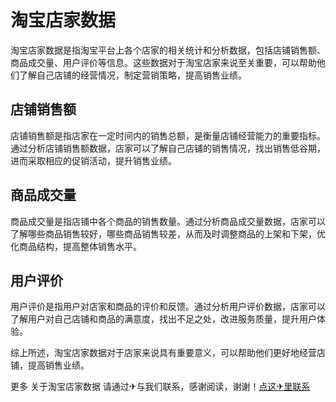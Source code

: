 # 淘宝店家数据

淘宝店家数据是指淘宝平台上各个店家的相关统计和分析数据，包括店铺销售额、商品成交量、用户评价等信息。这些数据对于淘宝店家来说至关重要，可以帮助他们了解自己店铺的经营情况，制定营销策略，提高销售业绩。

## 店铺销售额

店铺销售额是指店家在一定时间内的销售总额，是衡量店铺经营能力的重要指标。通过分析店铺销售额数据，店家可以了解自己店铺的销售情况，找出销售低谷期，进而采取相应的促销活动，提升销售业绩。

## 商品成交量

商品成交量是指店铺中各个商品的销售数量。通过分析商品成交量数据，店家可以了解哪些商品销售较好，哪些商品销售较差，从而及时调整商品的上架和下架，优化商品结构，提高整体销售水平。

## 用户评价

用户评价是指用户对店家和商品的评价和反馈。通过分析用户评价数据，店家可以了解用户对自己店铺和商品的满意度，找出不足之处，改进服务质量，提升用户体验。

综上所述，淘宝店家数据对于店家来说具有重要意义，可以帮助他们更好地经营店铺，提高销售业绩。

更多 关于淘宝店家数据 请通过✈与我们联系，感谢阅读，谢谢！[点这✈里联系](https://www.k02.cc)